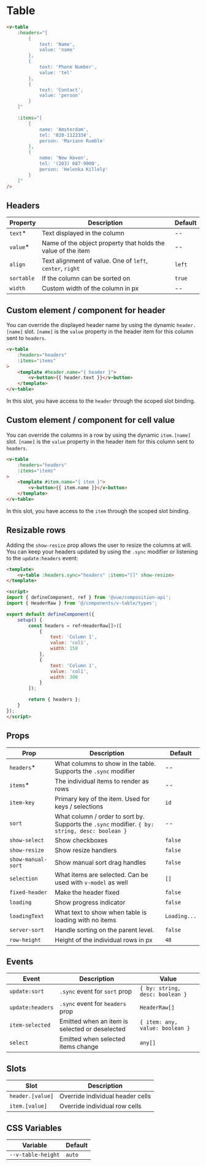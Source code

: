 # Table

```html
<v-table
	:headers="[
		{
			text: 'Name',
			value: 'name'
		},
		{
			text: 'Phone Number',
			value: 'tel'
		},
		{
			text: 'Contact',
			value: 'person'
		}
	]"

	:items="[
		{
			name: 'Amsterdam',
			tel: '020-1122334',
			person: 'Mariann Rumble'
		},
		{
			name: 'New Haven',
			tel: '(203) 687-9900',
			person: 'Helenka Killely'
		}
	]"
/>
```

## Headers

| Property   | Description                                                  | Default |
|------------|--------------------------------------------------------------|---------|
| `text`*    | Text displayed in the column                                 | --      |
| `value`*   | Name of the object property that holds the value of the item | --      |
| `align`    | Text alignment of value. One of `left`, `center`, `right`    | `left`  |
| `sortable` | If the column can be sorted on                               | `true`  |
| `width`    | Custom width of the column in px                             | --      |

## Custom element / component for header

You can override the displayed header name by using the dynamic `header.[name]` slot. `[name]` is the `value` property in the header item for this column sent to `headers`.

```html
<v-table
	:headers="headers"
	:items="items"
>
	<template #header.name="{ header }">
		<v-button>{{ header.text }}</v-button>
	</template>
</v-table>
```

In this slot, you have access to the `header` through the scoped slot binding.

## Custom element / component for cell value

You can override the columns in a row by using the dynamic `item.[name]` slot. `[name]` is the `value` property in the header item for this column sent to `headers`.

```html
<v-table
	:headers="headers"
	:items="items"
>
	<template #item.name="{ item }">
		<v-button>{{ item.name }}</v-button>
	</template>
</v-table>
```

In this slot, you have access to the `item` through the scoped slot binding.

## Resizable rows

Adding the `show-resize` prop allows the user to resize the columns at will. You can keep your headers updated by using the `.sync` modifier or listening to the `update:headers` event:

```html
<template>
	<v-table :headers.sync="headers" :items="[]" show-resize>
</template>

<script>
import { defineComponent, ref } from '@vue/composition-api';
import { HeaderRaw } from '@/components/v-table/types';

export default defineComponent({
	setup() {
		const headers = ref<HeaderRaw[]>([
			{
				text: 'Column 1',
				value: 'col1',
				width: 150
			},
			{
				text: 'Column 1',
				value: 'col1',
				width: 300
			}
		]);

		return { headers };
	}
});
</script>
```

## Props
| Prop               | Description                                                                                    | Default      |
|--------------------|------------------------------------------------------------------------------------------------|--------------|
| `headers`*         | What columns to show in the table. Supports the `.sync` modifier                               | --           |
| `items`*           | The individual items to render as rows                                                         | --           |
| `item-key`         | Primary key of the item. Used for keys / selections                                            | `id`         |
| `sort`             | What column / order to sort by. Supports the `.sync` modifier. `{ by: string, desc: boolean }` | --           |
| `show-select`      | Show checkboxes                                                                                | `false`      |
| `show-resize`      | Show resize handlers                                                                           | `false`      |
| `show-manual-sort` | Show manual sort drag handles                                                                  | `false`      |
| `selection`        | What items are selected. Can be used with `v-model` as well                                    | `[]`         |
| `fixed-header`     | Make the header fixed                                                                          | `false`      |
| `loading`          | Show progress indicator                                                                        | `false`      |
| `loadingText`      | What text to show when table is loading with no items                                          | `Loading...` |
| `server-sort`      | Handle sorting on the parent level.                                                            | `false`      |
| `row-height`       | Height of the individual rows in px                                                            | `48`         |

## Events
| Event            | Description                                    | Value                           |
|------------------|------------------------------------------------|---------------------------------|
| `update:sort`    | `.sync` event for `sort` prop                  | `{ by: string, desc: boolean }` |
| `update:headers` | `.sync` event for `headers` prop               | `HeaderRaw[]`                   |
| `item-selected`  | Emitted when an item is selected or deselected | `{ item: any, value: boolean }` |
| `select`         | Emitted when selected items change             | `any[]`                         |

## Slots
| Slot             | Description                      |
|------------------|----------------------------------|
| `header.[value]` | Override individual header cells |
| `item.[value]`   | Override individual row cells    |

## CSS Variables
| Variable           | Default |
|--------------------|---------|
| `--v-table-height` | `auto`  |
